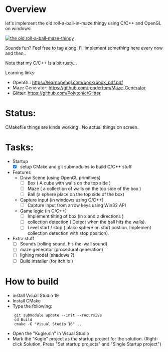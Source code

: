 # Overview


let's implement the old roll-a-ball-in-maze thingy using C/C++ and OpenGL on windows:

[![the old roll-a-ball-maze-thingy](https://img.youtube.com/vi/dywQZTQZUqA/0.jpg)](http://www.youtube.com/watch?v=dywQZTQZUqA)


Sounds fun? Feel free to tag along.  I'll implement something here every now and then..


Note that my C/C++ is a bit rusty...

Learning links:
 - OpenGL:  https://learnopengl.com/book/book_pdf.pdf
 - Maze Generator: https://github.com/rendertom/Maze-Generator
 - Glitter: https://github.com/Polytonic/Glitter


# Status:

CMakefile things are kinda working . No actual things on screen.


# Tasks:

- Startup
	- [x] setup CMake and git submodules to build C/C++ stuff
- Features
 	-  Draw Scene (using OpenGL primitives)
		- [ ] Box ( A cube with walls on the top side )
		- [ ] Maze ( a collection of walls on the top side of the box )
		- [ ] Ball (a sphere place on the top side of the box)
	- Capture input (in windows using C/C++)
		- [ ] Capture input from arrow keys using Win32 API	
	- Game logic (in C/C++)
		- [ ] Implement tilting of box  (in x and z directions )
		- [ ] collection detection ( Detect when the ball hits the walls).
		- [ ] Level start / stop ( place sphere on start postion. Implement collection detection with stop position).
- Extra stuff
	- [ ] Sounds (rolling sound, hit-the-wall sound).
	- [ ] maze generator (procedural generation)
	- [ ] lighing model (shadows ?)
	- [ ] Build installer (for itch.io )

# How to build


* install Visual Studio 19 
* Install CMake 
* Type the following:
```
	git submodule update --init --recursive
	cd Build
	cmake -G "Visual Studio 16" ..
```
* Open the "Kugle.sln" in  Visual Studio
* Mark the "Kugle" project as the startup project for the solution.
	(Right-click Solution, Press "Set startup projects" and "Single Startup
	project")
